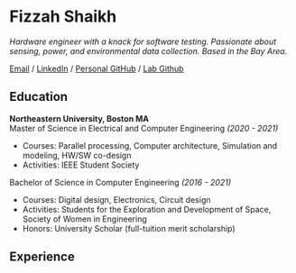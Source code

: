 # Fizzah Shaikh

_Hardware engineer with a knack for software testing. Passionate about sensing, power, and environmental data collection. Based in the Bay Area._ <br>

[Email](mailto:fizzahh98@gmail.com) / [LinkedIn](https://www.linkedin.com/in/fizzah-shaikh/) / [Personal GitHub](https://github.com/fizzshaikh/) / [Lab Github](https://github.com/envsensorslab/traceResearch)


## Education

**Northeastern University, Boston MA** <br>
Master of Science in Electrical and Computer Engineering  _(2020 - 2021)_ <br>
  - Courses: Parallel processing, Computer architecture, Simulation and modeling, HW/SW co-design
  - Activities: IEEE Student Society
  
Bachelor of Science in Computer Engineering               _(2016 - 2021)_ <br>
  - Courses: Digital design, Electronics, Circuit design
  - Activities: Students for the Exploration and Development of Space, Society of Women in Engineering
  - Honors: University Scholar (full-tuition merit scholarship)

## Experience 
